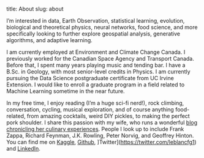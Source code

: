 title: About
slug: about

I’m interested in data, Earth Observation, statistical learning, evolution, biological and theoretical physics, neural networks, food science, and more specifically looking to further explore geospatial analysis, generative algorithms, and adaptive learning.

I am currently employed at Environment and Climate Change Canada. I previously worked for the Canadian Space Agency and Transport Canada. Before that, I spent many years playing music and tending bar. I have a B.Sc. in Geology, with most senior-level credits in Physics. I am currently pursuing the Data Science postgraduate certificate from UC Irvine Extension. I would like to enroll a graduate program in a field related to Machine Learning sometime in the near future.

In my free time, I enjoy reading (I’m a huge sci-fi nerd!), rock climbing, conversation, cycling, musical exploration, and of course anything food-related, from amazing cocktails, weird DIY pickles, to making the perfect pork shoulder. I share this passion with my wife, who runs a wonderful [blog chronicling her culinary experiences](https://squeezemylemon.ca). People I look up to include Frank Zappa, Richard Feynman, J.K. Rowling, Peter Norvig, and Geoffrey Hinton. You can find me on [Kaggle](https://www.kaggle.com/leblancfg), [Github](https://github.com/leblancfg), ]Twitter](https://twitter.com/leblancfg1) and [LinkedIn](https://www.linkedin.com/in/françois-leblanc-07294b106).
